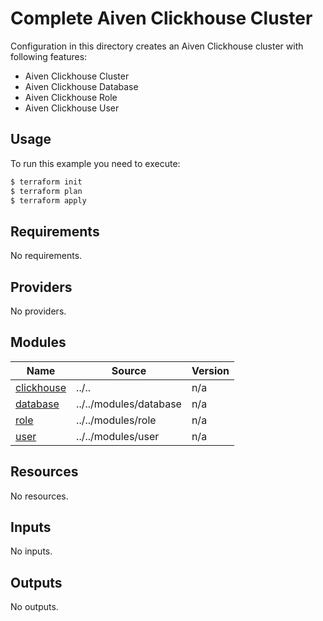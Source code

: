 # Complete Aiven Clickhouse Cluster

Configuration in this directory creates an Aiven Clickhouse cluster with following features:

- Aiven Clickhouse Cluster
- Aiven Clickhouse Database
- Aiven Clickhouse Role
- Aiven Clickhouse User

## Usage

To run this example you need to execute:

```bash
$ terraform init
$ terraform plan
$ terraform apply
```

<!-- BEGIN_TF_DOCS -->
## Requirements

No requirements.

## Providers

No providers.

## Modules

| Name | Source | Version |
|------|--------|---------|
| <a name="module_clickhouse"></a> [clickhouse](#module\_clickhouse) | ../.. | n/a |
| <a name="module_database"></a> [database](#module\_database) | ../../modules/database | n/a |
| <a name="module_role"></a> [role](#module\_role) | ../../modules/role | n/a |
| <a name="module_user"></a> [user](#module\_user) | ../../modules/user | n/a |

## Resources

No resources.

## Inputs

No inputs.

## Outputs

No outputs.
<!-- END_TF_DOCS -->
